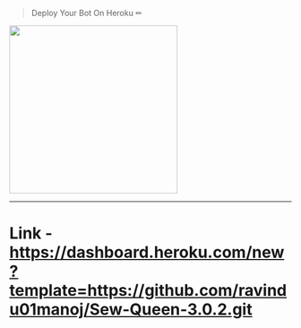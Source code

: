 
> Deploy Your Bot On Heroku ✏
<div align="left"><a href="https://dashboard.heroku.com/new?template=https://github.com/ravindu01manoj/Sew-Queen-3.0.2.git"><img src="https://github.com/ravindu01manoj/ravindu01manoj/blob/main/media/Heroku_logo.svg.png" width="300" ></a></div>

***
# Link - https://dashboard.heroku.com/new?template=https://github.com/ravindu01manoj/Sew-Queen-3.0.2.git
